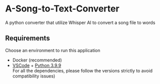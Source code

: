# A-Song-to-Text-Converter
A python converter that utilize Whisper AI to convert a song file to words
## Requirements
Choose an environment to run this application 
  
  
* Docker (recommended)  
* [VSCode](https://code.visualstudio.com/download) + [Python 3.9.9](https://www.python.org/downloads/release/python-399/)   
For all the dependencies, please follow the versions strictly to avoid compatibility issues)




